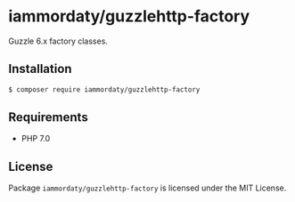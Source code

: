 # iammordaty/guzzlehttp-factory

Guzzle 6.x factory classes.

## Installation

```bash
$ composer require iammordaty/guzzlehttp-factory
```

## Requirements

* PHP 7.0

## License

Package `iammordaty/guzzlehttp-factory` is licensed under the MIT License.
